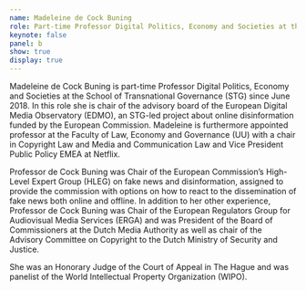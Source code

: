 ```yaml
---
name: Madeleine de Cock Buning
role: Part-time Professor Digital Politics, Economy and Societies at the School of Transnational Governance (STG)
keynote: false
panel: b
show: true
display: true
---
```


Madeleine de Cock Buning is part-time Professor Digital Politics, Economy and Societies at the School of Transnational Governance (STG) since June 2018. In this role she is chair of the advisory board of the European Digital Media Observatory (EDMO), an STG-led project about online disinformation funded by the European Commission. Madeleine is furthermore appointed professor at the Faculty of Law, Economy and Governance (UU) with a chair in Copyright Law and Media and Communication Law and Vice President Public Policy EMEA at Netflix.

Professor de Cock Buning was Chair of the European Commission’s High-Level Expert Group (HLEG) on fake news and disinformation, assigned to provide the commission with options on how to react to the dissemination of fake news both online and offline. In addition to her other experience, Professor de Cock Buning was Chair of the European Regulators Group for Audiovisual Media Services (ERGA) and was President of the Board of Commissioners at the Dutch Media Authority as well as chair of the Advisory Committee on Copyright to the Dutch Ministry of Security and Justice.

She was an Honorary Judge of the Court of Appeal in The Hague and was panelist of the World Intellectual Property Organization (WIPO).
